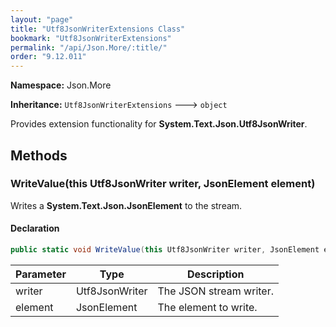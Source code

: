 ```yaml
---
layout: "page"
title: "Utf8JsonWriterExtensions Class"
bookmark: "Utf8JsonWriterExtensions"
permalink: "/api/Json.More/:title/"
order: "9.12.011"
---
```

**Namespace:** Json.More

**Inheritance:**
`Utf8JsonWriterExtensions`
 🡒 
`object`

Provides extension functionality for **System.Text.Json.Utf8JsonWriter**.

## Methods

### WriteValue(this Utf8JsonWriter writer, JsonElement element)

Writes a **System.Text.Json.JsonElement** to the stream.

#### Declaration

```c#
public static void WriteValue(this Utf8JsonWriter writer, JsonElement element)
```

| Parameter | Type | Description |
|---|---|---|
| writer | Utf8JsonWriter | The JSON stream writer. |
| element | JsonElement | The element to write. |


